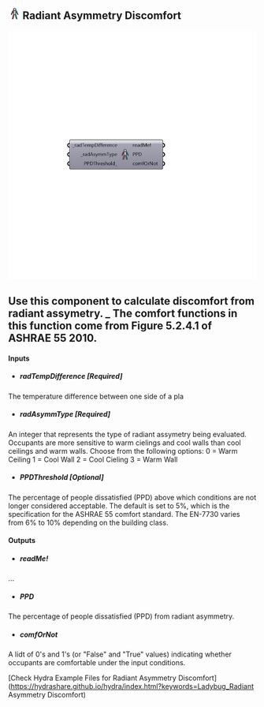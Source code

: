 ## ![](../../images/icons/Radiant_Asymmetry_Discomfort.png) Radiant Asymmetry Discomfort

![](../../images/components/Radiant_Asymmetry_Discomfort.png)

Use this component to calculate discomfort from radiant assymetry.
 _
 The comfort functions in this function come from Figure 5.2.4.1 of ASHRAE 55 2010.
 -
 

#### Inputs
* ##### radTempDifference [Required]
The temperature difference between one side of a pla
* ##### radAsymmType [Required]
An integer that represents the type of radiant assymetry being evaluated.  Occupants are more sensitive to warm cielings and cool walls than cool ceilings and warm walls.  Choose from the following options:
 0 = Warm Ceiling
 1 = Cool Wall
 2 = Cool Cieling
 3 = Warm Wall
* ##### PPDThreshold [Optional]
The percentage of people dissatisfied (PPD) above which conditions are not longer considered acceptable.  The default is set to 5%, which is the specification for the ASHRAE 55 comfort standard.  The EN-7730 varies from 6% to 10% depending on the building class.

#### Outputs
* ##### readMe!
...
* ##### PPD
The percentage of people dissatisfied (PPD) from radiant asymmetry.
* ##### comfOrNot
A lidt of 0's and 1's (or "False" and "True" values) indicating whether occupants are comfortable under the input conditions.


[Check Hydra Example Files for Radiant Asymmetry Discomfort](https://hydrashare.github.io/hydra/index.html?keywords=Ladybug_Radiant Asymmetry Discomfort)